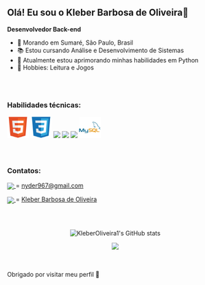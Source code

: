## Olá! Eu sou o Kleber Barbosa de Oliveira👋
   **Desenvolvedor Back-end**

- 📍 Morando em Sumaré, São Paulo, Brasil
- 📚 Estou cursando Análise e Desenvolvimento de Sistemas
- 🌱 Atualmente estou aprimorando minhas habilidades em Python
- 🏓 Hobbies: Leitura e Jogos

##

<br>
  <h3> Habilidades técnicas: </h3>
  <div style="display: inline_block">  
  <img height="50" src="https://raw.githubusercontent.com/devicons/devicon/master/icons/html5/html5-original.svg"/>
  <img height="50" src="https://raw.githubusercontent.com/devicons/devicon/master/icons/css3/css3-original.svg">
  <img height="50" src="https://user-images.githubusercontent.com/25181517/117447155-6a868a00-af3d-11eb-9cfe-245df15c9f3f.png"/>
  <img height="50" src="https://user-images.githubusercontent.com/25181517/183423507-c056a6f9-1ba8-4312-a350-19bcbc5a8697.png"/>
  <img height="50" src="https://user-images.githubusercontent.com/25181517/192108372-f71d70ac-7ae6-4c0d-8395-51d8870c2ef0.png"/>
  <img height="50" src="https://github.com/devicons/devicon/blob/master/icons/mysql/mysql-original-wordmark.svg">
  </div>
  <br>
  <br>

##

<h3> Contatos: </h3>
  
  <a href="mailto:nyder967@gmail.com"> <img align="center" src="https://img.shields.io/badge/Gmail-D14836?style=for-the-badge&logo=gmail&logoColor=white"/> </a>
= [nyder967@gmail.com](mailto:nyder967@gmail.com)

  <a href="https://www.linkedin.com/in/carolina-dornas/" target="_blank"> <img align="center" src="https://img.shields.io/badge/LinkedIn-0077B5?style=for-the-badge&logo=linkedin&logoColor=white"/> </a>
 = [Kleber Barbosa de Oliveira](https://www.linkedin.com/in/kleberbarbosadeoliveira1/)

##

<br>
<div align="center">

![KleberOliveira1's GitHub stats](https://github-readme-stats.vercel.app/api?username=KleberOliveira1&show_icons=true&theme=dark)

<img height="180em" src="https://github-readme-stats.vercel.app/api/top-langs/?username=KleberOliveira1&layout=compact&langs_count=16&theme=dark"/>

</div>

##

<br>
Obrigado por visitar meu perfil 🚀
